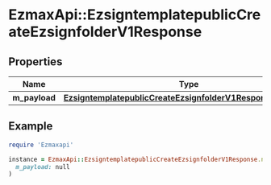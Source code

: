 # EzmaxApi::EzsigntemplatepublicCreateEzsignfolderV1Response

## Properties

| Name | Type | Description | Notes |
| ---- | ---- | ----------- | ----- |
| **m_payload** | [**EzsigntemplatepublicCreateEzsignfolderV1ResponseMPayload**](EzsigntemplatepublicCreateEzsignfolderV1ResponseMPayload.md) |  |  |

## Example

```ruby
require 'Ezmaxapi'

instance = EzmaxApi::EzsigntemplatepublicCreateEzsignfolderV1Response.new(
  m_payload: null
)
```

